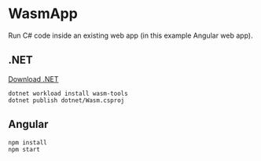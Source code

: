 # WasmApp

Run C# code inside an existing web app (in this example Angular web app).

## .NET

[Download .NET](https://dotnet.microsoft.com/en-us/download)

```
dotnet workload install wasm-tools
dotnet publish dotnet/Wasm.csproj
```

## Angular

```
npm install
npm start
```


